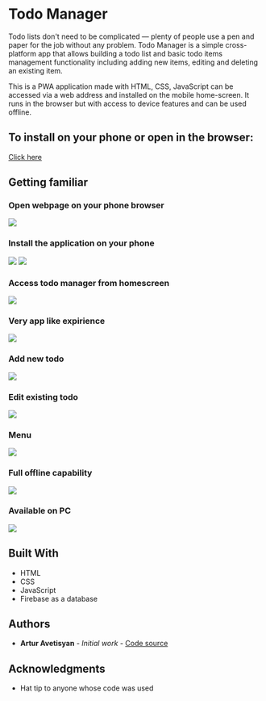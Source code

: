 # Todo Manager

Todo lists don't need to be complicated — plenty of people use a pen and paper for the job without any problem.
Todo Manager is a simple cross-platform app that allows building a todo list and basic todo items management functionality including adding new items, editing and deleting an existing item.

This is a PWA application made with HTML, CSS, JavaScript can be accessed via a web address and installed on the mobile home-screen.
It runs in the browser but with access to device features and can be used offline.

## To install on your phone or open in the browser:

[Click here](https://todo-manager-11338.web.app/)

## Getting familiar

### Open webpage on your phone browser

![](https://github.com/aavetisyanIT/TODO-APP-PWA/blob/main/public/img/screenshots/home.PNG)

### Install the application on your phone

![](https://github.com/aavetisyanIT/TODO-APP-PWA/blob/main/public/img/screenshots/homeAdd.PNG)
![](https://github.com/aavetisyanIT/TODO-APP-PWA/blob/main/public/img/screenshots/homeAdd2.PNG)

### Access todo manager from homescreen

![](https://github.com/aavetisyanIT/TODO-APP-PWA/blob/main/public/img/screenshots/screen.PNG)

### Very app like expirience

![](https://github.com/aavetisyanIT/TODO-APP-PWA/blob/main/public/img/screenshots/appHome.PNG)

### Add new todo

![](https://github.com/aavetisyanIT/TODO-APP-PWA/blob/main/public/img/screenshots/appAdd.PNG)

### Edit existing todo

![](https://github.com/aavetisyanIT/TODO-APP-PWA/blob/main/public/img/screenshots/appEdit.PNG)

### Menu

![](https://github.com/aavetisyanIT/TODO-APP-PWA/blob/main/public/img/screenshots/appMenu.PNG)

### Full offline capability

![](https://github.com/aavetisyanIT/TODO-APP-PWA/blob/main/public/img/screenshots/appOff.PNG)

### Available on PC

![](https://github.com/aavetisyanIT/TODO-APP-PWA/blob/main/public/img/screenshots/appOff.PNG)

## Built With

-    HTML
-    CSS
-    JavaScript
-    Firebase as a database

## Authors

-    **Artur Avetisyan** - _Initial work_ - [Code source](https://github.com/aavetisyanIT/TODO-APP-PWA)

## Acknowledgments

-    Hat tip to anyone whose code was used
